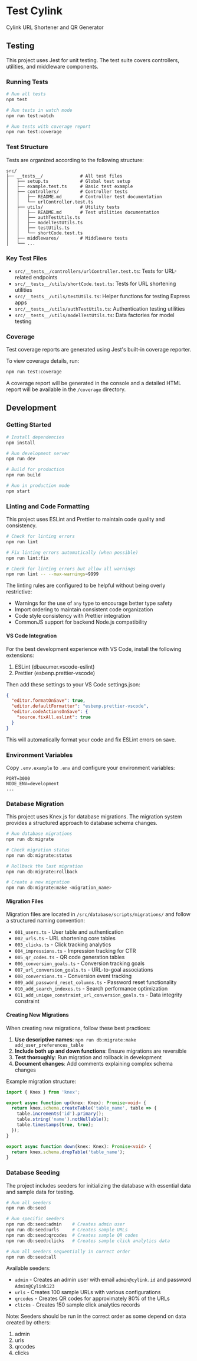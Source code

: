 # Test Cylink

Cylink URL Shortener and QR Generator

## Testing

This project uses Jest for unit testing. The test suite covers controllers, utilities, and middleware components.

### Running Tests

```bash
# Run all tests
npm test

# Run tests in watch mode
npm run test:watch

# Run tests with coverage report
npm run test:coverage
```

### Test Structure

Tests are organized according to the following structure:

```
src/
├── __tests__/              # All test files
│   ├── setup.ts            # Global test setup
│   ├── example.test.ts     # Basic test example
│   ├── controllers/        # Controller tests
│   │   ├── README.md       # Controller test documentation
│   │   └── urlController.test.ts
│   ├── utils/              # Utility tests
│   │   ├── README.md       # Test utilities documentation
│   │   ├── authTestUtils.ts
│   │   ├── modelTestUtils.ts
│   │   ├── testUtils.ts
│   │   └── shortCode.test.ts
│   ├── middlewares/        # Middleware tests
│   └── ...
```

### Key Test Files

- `src/__tests__/controllers/urlController.test.ts`: Tests for URL-related endpoints
- `src/__tests__/utils/shortCode.test.ts`: Tests for URL shortening utilities
- `src/__tests__/utils/testUtils.ts`: Helper functions for testing Express apps
- `src/__tests__/utils/authTestUtils.ts`: Authentication testing utilities
- `src/__tests__/utils/modelTestUtils.ts`: Data factories for model testing

### Coverage

Test coverage reports are generated using Jest's built-in coverage reporter.

To view coverage details, run:

```bash
npm run test:coverage
```

A coverage report will be generated in the console and a detailed HTML report will be available in the `/coverage` directory.

## Development

### Getting Started

```bash
# Install dependencies
npm install

# Run development server
npm run dev

# Build for production
npm run build

# Run in production mode
npm start
```

### Linting and Code Formatting

This project uses ESLint and Prettier to maintain code quality and consistency.

```bash
# Check for linting errors
npm run lint

# Fix linting errors automatically (when possible)
npm run lint:fix

# Check for linting errors but allow all warnings
npm run lint -- --max-warnings=9999
```

The linting rules are configured to be helpful without being overly restrictive:

- Warnings for the use of `any` type to encourage better type safety
- Import ordering to maintain consistent code organization
- Code style consistency with Prettier integration
- CommonJS support for backend Node.js compatibility

#### VS Code Integration

For the best development experience with VS Code, install the following extensions:

1. ESLint (dbaeumer.vscode-eslint)
2. Prettier (esbenp.prettier-vscode)

Then add these settings to your VS Code settings.json:

```json
{
  "editor.formatOnSave": true,
  "editor.defaultFormatter": "esbenp.prettier-vscode",
  "editor.codeActionsOnSave": {
    "source.fixAll.eslint": true
  }
}
```

This will automatically format your code and fix ESLint errors on save.

### Environment Variables

Copy `.env.example` to `.env` and configure your environment variables:

```
PORT=3000
NODE_ENV=development
...
```

### Database Migration

This project uses Knex.js for database migrations. The migration system provides a structured approach to database schema changes.

```bash
# Run database migrations
npm run db:migrate

# Check migration status
npm run db:migrate:status

# Rollback the last migration
npm run db:migrate:rollback

# Create a new migration
npm run db:migrate:make <migration_name>
```

#### Migration Files

Migration files are located in `/src/database/scripts/migrations/` and follow a structured naming convention:

- `001_users.ts` - User table and authentication
- `002_urls.ts` - URL shortening core tables
- `003_clicks.ts` - Click tracking analytics
- `004_impressions.ts` - Impression tracking for CTR
- `005_qr_codes.ts` - QR code generation tables
- `006_conversion_goals.ts` - Conversion tracking goals
- `007_url_conversion_goals.ts` - URL-to-goal associations
- `008_conversions.ts` - Conversion event tracking
- `009_add_password_reset_columns.ts` - Password reset functionality
- `010_add_search_indexes.ts` - Search performance optimization
- `011_add_unique_constraint_url_conversion_goals.ts` - Data integrity constraint

#### Creating New Migrations

When creating new migrations, follow these best practices:

1. **Use descriptive names**: `npm run db:migrate:make add_user_preferences_table`
2. **Include both up and down functions**: Ensure migrations are reversible
3. **Test thoroughly**: Run migration and rollback in development
4. **Document changes**: Add comments explaining complex schema changes

Example migration structure:

```typescript
import { Knex } from 'knex';

export async function up(knex: Knex): Promise<void> {
  return knex.schema.createTable('table_name', table => {
    table.increments('id').primary();
    table.string('name').notNullable();
    table.timestamps(true, true);
  });
}

export async function down(knex: Knex): Promise<void> {
  return knex.schema.dropTable('table_name');
}
```

### Database Seeding

The project includes seeders for initializing the database with essential data and sample data for testing.

```bash
# Run all seeders
npm run db:seed

# Run specific seeders
npm run db:seed:admin    # Creates admin user
npm run db:seed:urls     # Creates sample URLs
npm run db:seed:qrcodes  # Creates sample QR codes
npm run db:seed:clicks   # Creates sample click analytics data

# Run all seeders sequentially in correct order
npm run db:seed:all
```

Available seeders:

- `admin` - Creates an admin user with email `admin@cylink.id` and password `Admin@Cylink123`
- `urls` - Creates 100 sample URLs with various configurations
- `qrcodes` - Creates QR codes for approximately 80% of the URLs
- `clicks` - Creates 150 sample click analytics records

Note: Seeders should be run in the correct order as some depend on data created by others:

1. admin
2. urls
3. qrcodes
4. clicks

